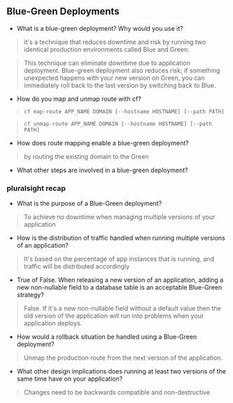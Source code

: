 ## Blue-Green Deployments

- What is a blue-green deployment? Why would you use it?

> it's a technique that reduces downtime and risk by running two identical production environments called Blue and Green.

> This technique can eliminate downtime due to application deployment. Blue-green deployment also reduces risk; if something unexpected happens with your new version on Green, you can immediately roll back to the last version by switching back to Blue.

- How do you map and unmap route with cf?

> `cf map-route APP_NAME DOMAIN [--hostname HOSTNAME] [--path PATH]`

> `cf unmap-route APP_NAME DOMAIN [--hostname HOSTNAME] [--path PATH]`

- How does route mapping enable a blue-green deployment?

> by routing the existing domain to the Green 

- What other steps are involved in a blue-green deployment?


### pluralsight recap

- What is the purpose of a Blue-Green deployment?
> To achieve no downtime when managing multiple versions of your application

- How is the distribution of traffic handled when running multiple versions of an application? 
> It's based on the percentage of app instances that is running, and traffic will be distributed accordingly

- True of False. When releasing a new version of an application, adding a new non-nullable field to a database table is an acceptable Blue-Green strategy?
> False.
> If it's a new non-nullable field without a default value then the old version of the application will run into problems when your application deploys.

- How would a rollback situation be handled using a Blue-Green deployment? 
> Unmap the production route from the next version of the application.

- What other design implications does running at least two versions of the same time have on your application?
> Changes need to be backwards compatible and non-destructive
